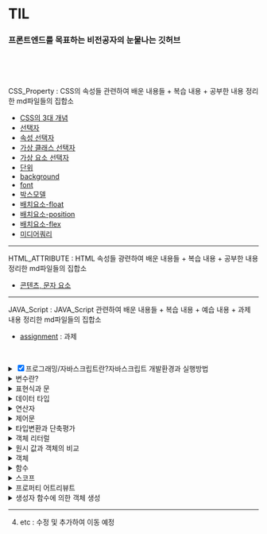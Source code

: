 # TIL

### 프론트엔드를 목표하는 비전공자의 눈물나는 깃허브

<br>

<br>

<br>

CSS_Property : CSS의 속성들 관련하여 배운 내용들 + 복습 내용 + 공부한 내용 정리한 md파일들의 집합소

- [CSS의 3대 개념](https://github.com/jjub0217/TIL/blob/master/CSS_Property/CSS의_3대_개념.md)
- [선택자](https://github.com/jjub0217/TIL/blob/master/CSS_Property/선택자.md)
- [속성 선택자](https://github.com/jjub0217/TIL/blob/master/CSS_Property/속성_선택자.md)
- [가상 클래스 선택자](https://github.com/jjub0217/TIL/blob/master/CSS_Property/가상_클래스_선택자.md)
- [가상 요소 선택자](https://github.com/jjub0217/TIL/blob/master/CSS_Property/가상_요소_선택자.md)
- [단위](https://github.com/jjub0217/TIL/blob/master/CSS_Property/단위.md)
- [background](https://github.com/jjub0217/TIL/blob/master/CSS_Property/background.md)
- [font](https://github.com/jjub0217/TIL/blob/master/CSS_Property/font.md)
- [박스모델](https://github.com/jjub0217/TIL/blob/master/CSS_Property/박스모델.md)
- [배치요소-float](https://github.com/jjub0217/TIL/blob/master/CSS_Property/배치요소-float.md)
- [배치요소-position](https://github.com/jjub0217/TIL/blob/master/CSS_Property/배치요소-position.md)
- [배치요소-flex](https://github.com/jjub0217/TIL/blob/master/CSS_Property/배치요소-flex.md)
- [미디어쿼리](https://github.com/jjub0217/TIL/blob/master/CSS_Property/미디어쿼리.md)

---

HTML_ATTRIBUTE : HTML 속성들 광련하여 배운 내용들 + 복습 내용 + 공부한 내용 정리한 md파일들의 집합소

-  [콘텐츠, 문자 요소](https://github.com/jjub0217/TIL/blob/master/HTML_ATTRIBUTE/HTML요소(contents_and_text).md)

---

JAVA_Script : JAVA_Script 관련하여 배운 내용들 + 복습 내용 + 예습 내용 + 과제  내용 정리한 md파일들의 집합소

- [assignment](https://github.com/jjub0217/TIL/tree/master/JAVA_Script/assignment) : 과제

  <br>

<!DOCTYPE html>
<html lang="en">
<body>
    <div class="class1">
      <details class="class1-1">
            <summary><input type="checkbox" checked>프로그래밍/자바스크립트란?자바스크립트 개발환경과 실행방법</summary>
            <li><a href="https://github.com/jjub0217/TIL/blob/master/JAVA_Script/자바스크립트_강의_1(복습).md">
                    프런트엔드 개발자란
                </a></li>
            <li><a href="https://github.com/jjub0217/TIL/blob/master/JAVA_Script/자바스크립트_강의_1(복습).md">
                    Computational Thinking</a></li>
            <li><a href="https://github.com/jjub0217/TIL/blob/master/JAVA_Script/자바스크립트_강의_1(복습).md">
                    JAVA script의 소개 
                </a></li>
        </details>
    </div>
    <div class="class2-1">
        <details class="class2-1-1">
            <summary>변수란?</summary>
            <li><a href="https://github.com/jjub0217/TIL/blob/master/JAVA_Script/자바스크립트_강의_2-1(예%2C복습).md">
                    식별자/식별자 네이밍 규칙
                </a></li>
            <details class="class2-1-2">
                <summary>변수 선언</summary>
                 <li><a href="https://github.com/jjub0217/TIL/blob/master/JAVA_Script/자바스크립트_강의_2-1(예%2C복습).md">
                        변수 문법</a></li>
                <li><a href="https://github.com/jjub0217/TIL/blob/master/JAVA_Script/자바스크립트_강의_2-1(예%2C복습).md">
                        Reference Error</a></li>
                 <li><a href="https://github.com/jjub0217/TIL/blob/master/JAVA_Script/자바스크립트_강의_2-1(예%2C복습).md">
                        변수 호이스팅</a></li>
                 <li><a href="https://github.com/jjub0217/TIL/blob/master/JAVA_Script/자바스크립트_강의_2-1(예%2C복습).md">
                        값의 할당</a></li>
                 <li><a href="https://github.com/jjub0217/TIL/blob/master/JAVA_Script/자바스크립트_강의_2-1(예%2C복습).md">
                        값의 재할당</a></li>
                <li><a href="https://github.com/jjub0217/TIL/blob/master/JAVA_Script/자바스크립트_강의_2-1(예%2C복습).md">
                        값의 교환</a></li>
            </details>
        </details>
    </div>
    <div class="class2-2">
        <details class="class2-2-1">
            <summary>표현식과 문</summary>
             <li><a href="https://github.com/jjub0217/TIL/blob/master/JAVA_Script/자바스크립트_강의_2-2(예%2C복습).md">
                    값이란?
                </a></li>
            <li><a href="https://github.com/jjub0217/TIL/blob/master/JAVA_Script/자바스크립트_강의_2-2(예%2C복습).md">
                    리터럴이란?(원시타입/객체타입 이란?)</a></li>
              <li><a href="https://github.com/jjub0217/TIL/blob/master/JAVA_Script/자바스크립트_강의_2-2(예%2C복습).md">
                표현식
            </a></li>
        <li><a href="https://github.com/jjub0217/TIL/blob/master/JAVA_Script/자바스크립트_강의_2-2(예%2C복습).md">
                문
            </a></li>
    </details>
</div>
<div class="class3-1">
    <details class="class3-1-1">
        <summary>데이터 타입</summary>
        <li><a href="https://github.com/jjub0217/TIL/blob/master/JAVA_Script/자바스크립트_강의_3-1(예%2C복습).md">
                동적 타입 언어와 정적 타입 언어
            </a></li>
    </details>
</div>
<div class="class3-2">
    <details class="class3-2-1">
        <summary>연산자</summary>
        <li><a href="https://github.com/jjub0217/TIL/blob/master/JAVA_Script/자바스크립트_강의_3-2(예%2C복습).md">
                산술 연산자(이항/단항)
            </a></li>
        <li><a href="https://github.com/jjub0217/TIL/blob/master/JAVA_Script/자바스크립트_강의_3-2(예%2C복습).md">
                문자열 연결 연산자
            </a></li>
        <li><a href="https://github.com/jjub0217/TIL/blob/master/JAVA_Script/자바스크립트_강의_3-2(예%2C복습).md">
                할당 연산자
            </a></li>
        <details class="class3-2-2">
            <summary>비교 연산자</summary>
            <li><a href="https://github.com/jjub0217/TIL/blob/master/JAVA_Script/자바스크립트_강의_3-2(예%2C복습).md">
                    동등 / 일치 비교 연산자
                </a></li>
            <li><a href="https://github.com/jjub0217/TIL/blob/master/JAVA_Script/자바스크립트_강의_3-2(예%2C복습).md">
                    대소관계 비교 연산자
                </a></li>
        </details>
        <li><a href="https://github.com/jjub0217/TIL/blob/master/JAVA_Script/자바스크립트_강의_3-2(예%2C복습).md">삼항 조건 연산자
            </a></li>
            <li><a href="https://github.com/jjub0217/TIL/blob/master/JAVA_Script/자바스크립트_강의_3-2(예%2C복습).md">논리 연산자
        </a></li>
        <li><a href="https://github.com/jjub0217/TIL/blob/master/JAVA_Script/자바스크립트_강의_3-2(예%2C복습).md">단축 평가
    </a></li>
    </details>
    </div>
    <div class="class4-1">
    <details class="class4-1-1">
        <summary>제어문</summary>
        <li><a href="https://github.com/jjub0217/TIL/blob/master/JAVA_Script/자바스크립트_강의_4-1(예%2C복습).md">
                블록문
            </a></li>
        <details class="class4-1-2">
            <summary>조건문</summary>
            <li><a href="https://github.com/jjub0217/TIL/blob/master/JAVA_Script/자바스크립트_강의_4-1(예%2C복습).md">
                    if문
                </a></li>
            <li><a href="https://github.com/jjub0217/TIL/blob/master/JAVA_Script/자바스크립트_강의_4-1(예%2C복습).md">
                    if else문
                </a></li>
            <li><a href="https://github.com/jjub0217/TIL/blob/master/JAVA_Script/자바스크립트_강의_4-1(예%2C복습).md">
                    else if문
                </a></li>
            <li><a href="https://github.com/jjub0217/TIL/blob/master/JAVA_Script/자바스크립트_강의_4-1(예%2C복습).md">
                    switch문
                </a></li>
        </details>
        <details class="class4-1-3">
            <summary>반복문</summary>
            <li><a href="https://github.com/jjub0217/TIL/blob/master/JAVA_Script/자바스크립트_강의_4-1(예%2C복습).md">
                    for문
                </a></li>
            <li><a href="https://github.com/jjub0217/TIL/blob/master/JAVA_Script/자바스크립트_강의_4-1(예%2C복습).md">
                    while문
                </a></li>
            <li><a href="https://github.com/jjub0217/TIL/blob/master/JAVA_Script/자바스크립트_강의_4-1(예%2C복습).md">
                    do...while문
                </a></li>
            <li><a href="https://github.com/jjub0217/TIL/blob/master/JAVA_Script/자바스크립트_강의_4-1(예%2C복습).md">
                    break문
                </a></li>
            <li><a href="https://github.com/jjub0217/TIL/blob/master/JAVA_Script/자바스크립트_강의_4-1(예%2C복습).md">
                    continue문
                </a></li>
        </details>
    </details>
</div>
    <div class="class4-2">
    <details class="class4-2-1">
        <summary>타입변환과 단축평가</summary>
        <li><a href="https://github.com/jjub0217/TIL/blob/master/JAVA_Script/자바스크립트_강의_4-2(예%2C복습).md">
                타입변환이란?
            </a></li>
        <details class="class4-2-2">
            <summary>암묵적 타입 변환(문자열/숫자/불리언)</summary>
            <li><a href="https://github.com/jjub0217/TIL/blob/master/JAVA_Script/자바스크립트_강의_4-2(예%2C복습).md">
                    문자열 타입으로 변환
                </a></li>
            <li><a href="https://github.com/jjub0217/TIL/blob/master/JAVA_Script/자바스크립트_강의_4-2(예%2C복습).md">
                    숫자 타입으로 변환
                </a></li>
                    <li><a href="https://github.com/jjub0217/TIL/blob/master/JAVA_Script/자바스크립트_강의_4-2(예%2C복습).md">
                불리언 타입으로 변환
            </a></li>
    </details>
    <details class="class4-2-3">
        <summary>명시적 타입 변환(문자열/숫자/불리언)</summary>
        <li><a href="https://github.com/jjub0217/TIL/blob/master/JAVA_Script/자바스크립트_강의_4-2(예%2C복습).md">
                문자열 타입으로 변환
            </a></li>
           <li><a href="https://github.com/jjub0217/TIL/blob/master/JAVA_Script/자바스크립트_강의_4-2(예%2C복습).md">
            숫자 타입으로 변환
        </a></li>
    <li><a href="https://github.com/jjub0217/TIL/blob/master/JAVA_Script/자바스크립트_강의_4-2(예%2C복습).md">
            불리언 타입으로 변환
        </a></li>
</details>
<li><a href="https://github.com/jjub0217/TIL/blob/master/JAVA_Script/자바스크립트_강의_4-2(예%2C복습).md">
        단축 평가
    </a></li>
        </details>
    </div>
    <div class="class5-1">
    <details class="class5-1-1">
        <summary>객체 리터럴</summary>
        <details class="class5-1-1-1">
            <summary>프로퍼티</summary>
            <li><a href="https://github.com/jjub0217/TIL/blob/master/JAVA_Script/자바스크립트_강의_5-1(예%2C복습).md">
                    프로퍼티 키
                </a></li>
            <li><a href="https://github.com/jjub0217/TIL/blob/master/JAVA_Script/자바스크립트_강의_5-1(예%2C복습).md">
                    프로퍼티 값
                </a></li>
        </details>
        <details class="class5-1-2">
            <summary>메소드</summary>
            <li><a href="https://github.com/jjub0217/TIL/blob/master/JAVA_Script/자바스크립트_강의_5-1(예%2C복습).md">
                    프로퍼티 접근
                </a></li>
            <li><a href="https://github.com/jjub0217/TIL/blob/master/JAVA_Script/자바스크립트_강의_5-1(예%2C복습).md">
                프로퍼티 값 갱신
            </a></li>
             <li><a href="https://github.com/jjub0217/TIL/blob/master/JAVA_Script/자바스크립트_강의_5-1(예%2C복습).md">
            프로퍼티 동적 생성
        </a></li>
            <li><a href="https://github.com/jjub0217/TIL/blob/master/JAVA_Script/자바스크립트_강의_5-1(예%2C복습).md">
        프로퍼티 삭제
    </a></li>
            <li><a href="https://github.com/jjub0217/TIL/blob/master/JAVA_Script/자바스크립트_강의_5-1(예%2C복습).md">
        프로퍼티 축약 표현
    </a></li>
            <li><a href="https://github.com/jjub0217/TIL/blob/master/JAVA_Script/자바스크립트_강의_5-1(예%2C복습).md">
        프로퍼티 키 동적 생성
    </a></li>
           <li><a href="https://github.com/jjub0217/TIL/blob/master/JAVA_Script/자바스크립트_강의_5-1(예%2C복습).md">
        메소드 축약 표현
    </a></li>
        </details>
        </details>
    </div>
    <div class="class5-2">
    <details class="class5-2-1">
        <summary>원시 값과 객체의 비교</summary>
        <details class="class5-2-1-1">
            <summary>원시값</summary>
            <li><a href="https://github.com/jjub0217/TIL/blob/master/JAVA_Script/자바스크립트_강의_5-2(예%2C복습).md">
                    값에 의한 전달
                </a></li>
        </details>
        <details class="class5-2-1-2">
                <summary>객체</summary>
                <li><a href="https://github.com/jjub0217/TIL/blob/master/JAVA_Script/자바스크립트_강의_1.md">
                        참조에 의한 전달
                    </a></li>
            </details>
        </details>
    </div>
        <details class="class5-2-1-2">
            <summary>객체</summary>
            <li><a href="https://github.com/jjub0217/TIL/blob/master/JAVA_Script/자바스크립트_강의_5-2(예%2C복습).md">
                    참조에 의한 전달
                </a></li>
        </details>
    </details>
</div>
    <div class="class6">
    <details class="class6">
        <summary>함수</summary>
        <details class="class6-1-1">
            <summary>함수 정의</summary>
            <li><a href="https://github.com/jjub0217/TIL/blob/master/JAVA_Script/자바스크립트_강의_6-1(예%2C복습).md">
                    함수 이름
                </a></li>
            <li><a href="https://github.com/jjub0217/TIL/blob/master/JAVA_Script/자바스크립트_강의_6-1(예%2C복습).md">
                    매개 변수
                </a></li>
            <li><a href="https://github.com/jjub0217/TIL/blob/master/JAVA_Script/자바스크립트_강의_6-1(예%2C복습).md">
                    반환값
                </a></li>
            <li><a href="https://github.com/jjub0217/TIL/blob/master/JAVA_Script/자바스크립트_강의_6-1(예%2C복습).md">
                    식별자
                </a></li>
            <li><a href="https://github.com/jjub0217/TIL/blob/master/JAVA_Script/자바스크립트_강의_6-1(예%2C복습).md">
                    함수를 정의하는 방법
                </a></li>
        </details>
        <details class="class6-1-2">
            <summary>함수 호출</summary>
            <li><a href="https://github.com/jjub0217/TIL/blob/master/JAVA_Script/자바스크립트_강의_6-1(예%2C복습).md">
                    인수
                </a></li>
        </details>
        <details class="class6-2">
            <summary>함수 리터럴</summary>
            <details class="class6-2-1">
                <summary>기명 함수 리터럴</summary>
                <li><a href="https://github.com/jjub0217/TIL/blob/master/JAVA_Script/자바스크립트_강의_6-1(예%2C복습).md">
                        함수 선언문
                    </a></li>
            </details>
            <details class="class6-2-2">
                <summary>기명 함수 리터럴 & 익명 함수 리터럴</summary>
                <li><a href="https://github.com/jjub0217/TIL/blob/master/JAVA_Script/자바스크립트_강의_6-1(예%2C복습).md">
                        함수 표현식
                    </a></li>
            </details>
        </details>
        <details class="class6-3">
            <summary>함수 호출</summary>
            <details class="class6-3-1">
                <summary>인수가 부족하거나 초과한 경우</summary>
                <li><a href="https://github.com/jjub0217/TIL/blob/master/JAVA_Script/자바스크립트_강의_6-1(예%2C복습).md">
                        인수가 부족한 경우
                    </a></li>
                <li><a href="https://github.com/jjub0217/TIL/blob/master/JAVA_Script/자바스크립트_강의_6-1(예%2C복습).md">
                        인수가 초과되는 경우
                    </a></li>
            </details>
            <li><a href="https://github.com/jjub0217/TIL/blob/master/JAVA_Script/자바스크립트_강의_6-1(예%2C복습).md">
                    인수에 잘못된 타입이 들어온 경우
                </a></li>
        </details>
        <li><a href="https://github.com/jjub0217/TIL/blob/master/JAVA_Script/자바스크립트_강의_6-1(예%2C복습).md">
                반환문
            </a></li>
        <li><a href="https://github.com/jjub0217/TIL/blob/master/JAVA_Script/자바스크립트_강의_6-1(예%2C복습).md">
                참조에 의한 전달과 외부 상태의 변경
            </a></li>
        <details class="class6-7">
            <summary>다양한 함수의 형태</summary>
            <li><a href="https://github.com/jjub0217/TIL/blob/master/JAVA_Script/자바스크립트_강의_6-1(예%2C복습).md">
                    즉시 실행 함수
                </a></li>
            <li><a href="https://github.com/jjub0217/TIL/blob/master/JAVA_Script/자바스크립트_강의_6-1(예%2C복습).md">
                    재귀 함수
                </a></li>
            <li><a href="https://github.com/jjub0217/TIL/blob/master/JAVA_Script/자바스크립트_강의_6-1(예%2C복습).md">
                    중첩 함수
                </a></li>
            <li><a href="https://github.com/jjub0217/TIL/blob/master/JAVA_Script/자바스크립트_강의_6-1(예%2C복습).md">
                    콜백 함수
                </a></li>
        </details>
        <details class="class7">
            <summary>순수 함수와 비순수 함수</summary>
            <li><a href="https://github.com/jjub0217/TIL/blob/master/JAVA_Script/자바스크립트_강의_6-2(예%2C복습).md">
                    순수 함수
                </a></li>
            <li><a href="https://github.com/jjub0217/TIL/blob/master/JAVA_Script/자바스크립트_강의_6-2(예%2C복습).md">
                    비순수 함수
                </a></li>
        </details>
    </details>
</div>
    <div class="class7">
    <details class="class7-1">
        <summary>스코프</summary>
        <li><a href="https://github.com/jjub0217/TIL/blob/master/JAVA_Script/자바스크립트_강의_7(예%2C복습).md">
                전역 스코프
            </a></li>
        <li><a href="https://github.com/jjub0217/TIL/blob/master/JAVA_Script/자바스크립트_강의_7(예%2C복습).md">
                지역 스코프
            </a></li>
        <li><a href="https://github.com/jjub0217/TIL/blob/master/JAVA_Script/자바스크립트_강의_7(예%2C복습).md">
                (전역&지역) 스코프 정리
            </a></li>
        <li><a href="https://github.com/jjub0217/TIL/blob/master/JAVA_Script/자바스크립트_강의_7(예%2C복습).md">
                전역 변수의 문제점
            </a></li>
        <details class="class7-2">
            <summary>let, const와 블록 레벨 스코프</summary>
            <li><a href="https://github.com/jjub0217/TIL/blob/master/JAVA_Script/자바스크립트_강의_7(예%2C복습).md">
                    var 키워드의 문제점
                </a></li>
            <li><a href="https://github.com/jjub0217/TIL/blob/master/JAVA_Script/자바스크립트_강의_7(예%2C복습).md">
                    let 키워드
                </a></li>
            <li><a href="https://github.com/jjub0217/TIL/blob/master/JAVA_Script/자바스크립트_강의_7(예%2C복습).md">
                    전역 객체와 let
                </a></li>
            <details class="class7-3">
                <summary>const 키워드</summary>
                <li><a href="https://github.com/jjub0217/TIL/blob/master/JAVA_Script/자바스크립트_강의_7(예%2C복습).md">
                        let 키워드와 const 키워드의 차이점
                    </a></li>
                <li><a href="https://github.com/jjub0217/TIL/blob/master/JAVA_Script/자바스크립트_강의_7(예%2C복습).md">
                        var 키워드, let 키워드, const 키워드의 추천 사용법
                    </a></li>
            </details>
        </details>
    </details>
</div>
    <div class="class8">
    <details class="class8-1">
        <summary>프로퍼티 어트리뷰트</summary>
        <details class="class8-1-1">
            <summary>데이터 프로퍼티와 접근자 프로퍼티</summary>
            <li><a href="https://github.com/jjub0217/TIL/blob/master/JAVA_Script/자바스크립트_강의_8-1(예%2C복습).md">
                    데이터 프로퍼티
                </a></li>
            <li><a href="https://github.com/jjub0217/TIL/blob/master/JAVA_Script/자바스크립트_강의_8-1(예%2C복습).md">
                    접근자 프로퍼티
                </a></li>
        </details>
        <details class="class8-2">
            <summary>프로퍼티 정의</summary>
            <li><a href="https://github.com/jjub0217/TIL/blob/master/JAVA_Script/자바스크립트_강의_8-1(예%2C복습).md">
                    데이터 프로퍼티 정의
                </a></li>
            <li><a href="https://github.com/jjub0217/TIL/blob/master/JAVA_Script/자바스크립트_강의_8-1(예%2C복습).md">
                    접근자 프로퍼티 정의
                </a></li>
            <li><a href="https://github.com/jjub0217/TIL/blob/master/JAVA_Script/자바스크립트_강의_8-1(예%2C복습).md">
                    객체 변경 방지
                </a></li>
        </details>
    </details>
</div>
    <div class="class8-3">
    <details class="class8-3-1">
        <summary>생성자 함수에 의한 객체 생성</summary>
        <li><a href="https://github.com/jjub0217/TIL/blob/master/JAVA_Script/자바스크립트_강의_8-2(예%2C복습).md">
                Object 생성자 함수
            </a></li>
        <details class="class8-3-2">
            <summary>생성자 함수</summary>
            <li><a href="https://github.com/jjub0217/TIL/blob/master/JAVA_Script/자바스크립트_강의_8-2(예%2C복습).md">
                    객체 리터럴에 의한 객체 생성 방식의 문제점
                </a></li>
            <li><a href="https://github.com/jjub0217/TIL/blob/master/JAVA_Script/자바스크립트_강의_8-2(예%2C복습).md">
                    생성자 함수에 의한 객체 생성 방식의 장점
                </a></li>
            <li><a href="https://github.com/jjub0217/TIL/blob/master/JAVA_Script/자바스크립트_강의_8-2(예%2C복습).md">
                    생성자 함수의 인스턴스 생성 과정
                </a></li>
            <li><a href="https://github.com/jjub0217/TIL/blob/master/JAVA_Script/자바스크립트_강의_8-2(예%2C복습).md">
                    내부 메소드 [[Call]]과 [[Construct]]
                </a></li>
            <li><a href="https://github.com/jjub0217/TIL/blob/master/JAVA_Script/자바스크립트_강의_8-2(예%2C복습).md">
                    Construct와 non-construct
                </a></li>
           <li><a href="https://github.com/jjub0217/TIL/blob/master/JAVA_Script/자바스크립트_강의_8-2(예%2C복습).md">
                    new 연산자
                </a></li>
            <li><a href="https://github.com/jjub0217/TIL/blob/master/JAVA_Script/자바스크립트_강의_8-2(예%2C복습).md">
                    new.target
                </a></li>
        </details>
    </details>
</div>







---

4. etc : 수정 및 추가하여 이동 예정
